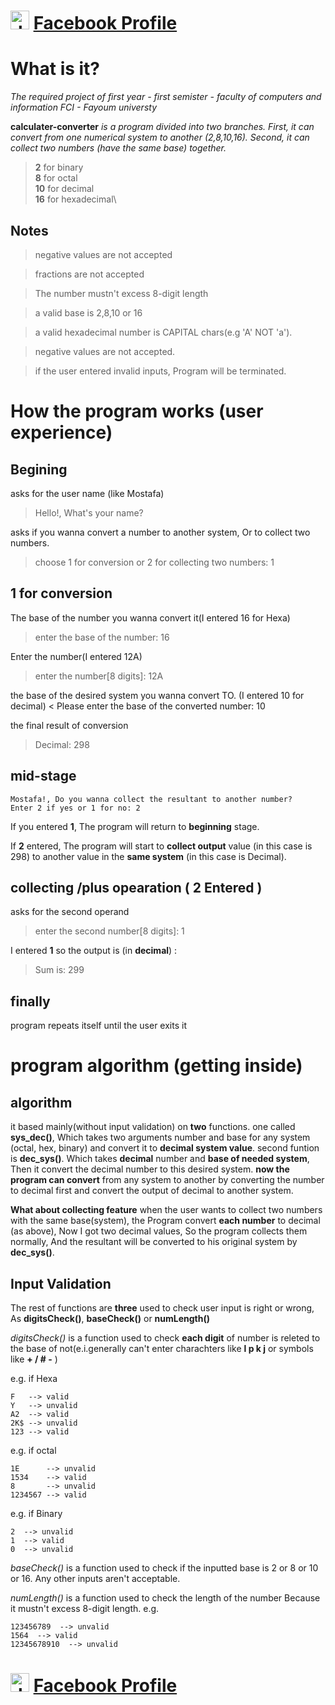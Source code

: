 # <img src="https://upload.wikimedia.org/wikipedia/commons/1/1b/Facebook_icon.svg" alt="drawing" width="30" height="30" /> [Facebook Profile](https://www.facebook.com/profile.php?id=100006473238307)

# What is it?

_The required project of first year - first semister - faculty of computers and information FCI - Fayoum universty_

**calculater-converter** _is a program divided into two branches. First, it can convert from one numerical system to another (2,8,10,16). Second, it can collect two numbers (have the same base) together._

>**2** for binary\
>**8** for octal\
>**10** for decimal\
>**16** for hexadecimal\

## Notes
>negative values are not accepted

>fractions are not accepted

>The number mustn't excess 8-digit length

>a valid base is 2,8,10 or 16

>a valid hexadecimal number is CAPITAL chars(e.g 'A' NOT 'a').

>negative values are not accepted.

>if the user entered invalid inputs, Program will be terminated.

# How the program works (user experience)

## Begining 

asks for the user name (like Mostafa)
>Hello!, What's your name?

asks if you wanna convert a number to another system, Or to collect two numbers.
> choose 1 for conversion or 2 for collecting two numbers: 1

## 1 for conversion 

The base of the number you wanna convert it(I entered 16 for Hexa)
> enter the base of the number: 16

Enter the number(I entered 12A)
> enter the number[8 digits]: 12A

the base of the desired system you wanna convert TO. (I entered 10 for decimal)
< Please enter the base of the converted number: 10

the final result of conversion
> Decimal: 298

## mid-stage 

```
Mostafa!, Do you wanna collect the resultant to another number?
Enter 2 if yes or 1 for no: 2
```

If you entered **1**, The program will return to **beginning** stage.

If **2** entered, The program will start to **collect output** value (in this case is 298) to another value in the **same system** (in this case is Decimal).


## collecting /plus opearation ( 2 Entered )

asks for the second operand 
> enter the second number[8 digits]: 1

I entered **1** so the output is (in **decimal**) :
> Sum is: 299

## finally

program repeats itself until the user exits it

# program algorithm (getting inside)

## algorithm

it based mainly(without input validation) on **two** functions. one called **sys_dec()**, Which takes two arguments number and base for any system (octal, hex, binary) and convert it to **decimal system value**.
second funtion is **dec_sys()**. Which takes **decimal** number and **base of needed system**, Then it convert the decimal number to this desired system.
**now the program can convert** from any system to another by converting the number to decimal first and convert the output of decimal to another system.

**What about collecting feature**
when the user wants to collect two numbers with the same base(system), the Program convert **each number** to decimal (as above), Now I got two decimal values, So the program collects them normally, And the resultant will be converted to his original system by **dec_sys()**.

## Input Validation

The rest of functions are **three** used to check user input is right or wrong, As **digitsCheck()**, **baseCheck()** or **numLength()**


_digitsCheck()_ is a function used to check **each digit** of number is releted to the base of not(e.i.generally can't enter charachters like **l p k j** or symbols like **+ / # -** )

e.g. if Hexa
~~~
F   --> valid 
Y   --> unvalid 
A2  --> valid 
2K$ --> unvalid 
123 --> valid 
~~~

e.g. if octal
~~~
1E      --> unvalid 
1534    --> valid 
8       --> unvalid 
1234567 --> valid 
~~~

e.g. if Binary
~~~
2  --> unvalid 
1  --> valid 
0  --> unvalid 
~~~


_baseCheck()_ is a function used to check if the inputted base is 2 or 8 or 10 or 16. Any other inputs aren't acceptable.

_numLength()_ is a function used to check the length of the number Because it mustn't excess 8-digit length.
e.g.
~~~
123456789  --> unvalid 
1564  --> valid 
12345678910  --> unvalid 
~~~


# <img src="https://upload.wikimedia.org/wikipedia/commons/1/1b/Facebook_icon.svg" alt="drawing" width="30" height="30" /> [Facebook Profile](https://www.facebook.com/profile.php?id=100006473238307)
